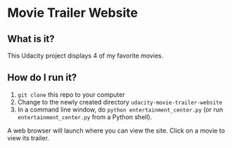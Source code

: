 # Movie Trailer Website

## What is it?
This Udacity project displays 4 of my favorite movies.

## How do I run it?
  1. `git clone` this repo to your computer
  2. Change to the newly created directory `udacity-movie-trailer-website`
  3. In a command line window, do `python entertainment_center.py` (or run `entertainment_center.py` from a Python shell).

A web browser will launch where you can view the site. Click on a movie to view its trailer.
